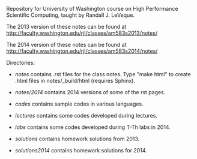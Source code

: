 
Repository for University of Washington course on High Performance Scientific 
Computing, taught by Randall J. LeVeque.

The 2013 version of these notes can be found at
    http://faculty.washington.edu/rjl/classes/am583s2013/notes/

The 2014 version of these notes can be found at
    http://faculty.washington.edu/rjl/classes/am583s2014/notes/




Directories:

 * *notes* contains .rst files for the class notes.  Type "make html"
   to create .html files in notes/_build/html  (requires Sphinx).

 * *notes/2014* contains 2014 versions of some of the rst pages.

 * *codes* contains sample codes in various languages.

 * *lectures* contains some codes developed during lectures.

 * *labs* contains some codes developed during T-Th labs in 2014.

 * *solutions* contains homework solutions from 2013.

 * *solutions2014* contains homework solutions for 2014.

